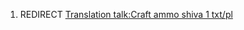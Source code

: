 1.  REDIRECT [Translation talk:Craft ammo shiva 1
    txt/pl](Translation_talk:Craft_ammo_shiva_1_txt/pl "wikilink")